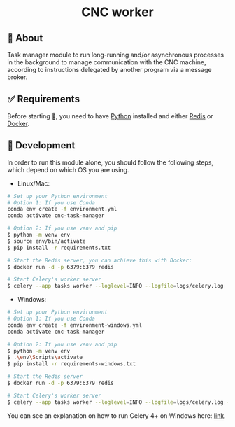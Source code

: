 <h1 align="center">CNC worker</h1>

## :dart: About ##

Task manager module to run long-running and/or asynchronous processes in the background to manage communication with the CNC machine, according to instructions delegated by another program via a message broker.

## :white_check_mark: Requirements ##

Before starting :checkered_flag:, you need to have [Python](https://www.python.org/) installed and either [Redis](https://redis.io/) or [Docker](https://www.docker.com/).

## :checkered_flag: Development ##

In order to run this module alone, you should follow the following steps, which depend on which OS you are using.

- Linux/Mac:

```bash
# Set up your Python environment
# Option 1: If you use Conda
conda env create -f environment.yml
conda activate cnc-task-manager

# Option 2: If you use venv and pip
$ python -m venv env
$ source env/bin/activate
$ pip install -r requirements.txt

# Start the Redis server, you can achieve this with Docker:
$ docker run -d -p 6379:6379 redis

# Start Celery's worker server
$ celery --app tasks worker --loglevel=INFO --logfile=logs/celery.log
```

- Windows:

```bash
# Set up your Python environment
# Option 1: If you use Conda
conda env create -f environment-windows.yml
conda activate cnc-task-manager

# Option 2: If you use venv and pip
$ python -m venv env
$ .\env\Scripts\activate
$ pip install -r requirements-windows.txt

# Start the Redis server
$ docker run -d -p 6379:6379 redis

# Start Celery's worker server
$ celery --app tasks worker --loglevel=INFO --logfile=logs/celery.log --pool=gevent
```

You can see an explanation on how to run Celery 4+ on Windows here: [link](https://distributedpython.com/posts/two-ways-to-make-celery-4-run-on-windows/).

